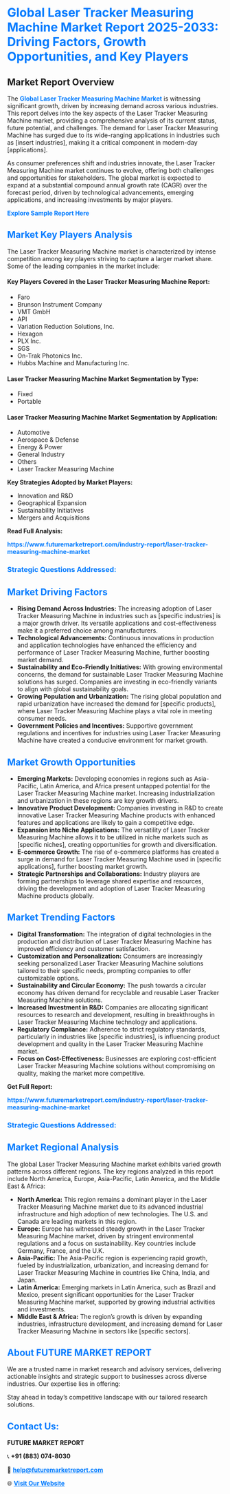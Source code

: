 <h1 style="color: #007BFF;">Global Laser Tracker Measuring Machine Market Report 2025-2033: Driving Factors, Growth Opportunities, and Key Players</h1>

<section id="overview">
<h2>Market Report Overview</h2>
<p>The <a href="https://www.futuremarketreport.com/industry-report/laser-tracker-measuring-machine-market" style="color: #007BFF; text-decoration: none;"><strong>Global Laser Tracker Measuring Machine Market</strong></a> is witnessing significant growth, driven by increasing demand across various industries. This report delves into the key aspects of the Laser Tracker Measuring Machine market, providing a comprehensive analysis of its current status, future potential, and challenges. The demand for Laser Tracker Measuring Machine has surged due to its wide-ranging applications in industries such as [insert industries], making it a critical component in modern-day [applications].</p>
<p>As consumer preferences shift and industries innovate, the Laser Tracker Measuring Machine market continues to evolve, offering both challenges and opportunities for stakeholders. The global market is expected to expand at a substantial compound annual growth rate (CAGR) over the forecast period, driven by technological advancements, emerging applications, and increasing investments by major players.</p>
</section>

<section id="overview">
<p><a href="https://www.futuremarketreport.com/request-sample/reportId=124564" style="color: #007BFF; text-decoration: none;"><strong>Explore Sample Report Here</strong></a></p>
</section>

<section id="key-players">
<h2 style="color: #007BFF;">Market Key Players Analysis</h2>
<p>The Laser Tracker Measuring Machine market is characterized by intense competition among key players striving to capture a larger market share. Some of the leading companies in the market include:</p>
<h4>Key Players Covered in the Laser Tracker Measuring Machine Report:</h4>
<ul><li>Faro</li><li>Brunson Instrument Company</li><li>VMT GmbH</li><li>API</li><li>Variation Reduction Solutions, Inc.</li><li>Hexagon</li><li>PLX Inc.</li><li>SGS</li><li>On-Trak Photonics Inc.</li><li>Hubbs Machine and Manufacturing Inc.</li></ul>
<h4>Laser Tracker Measuring Machine Market Segmentation by Type:</h4>
<ul><li>Fixed</li><li>Portable</li></ul>

<h4>Laser Tracker Measuring Machine Market Segmentation by Application:</h4>
<ul><li>Automotive</li><li>Aerospace &amp; Defense</li><li>Energy &amp; Power</li><li>General Industry</li><li>Others</li><li>Laser Tracker Measuring Machine</li></ul>
<p><strong>Key Strategies Adopted by Market Players:</strong></p>
<ul>
<li>Innovation and R&D</li>
<li>Geographical Expansion</li>
<li>Sustainability Initiatives</li>
<li>Mergers and Acquisitions</li>
</ul>
</section>

<section>
<p><strong>Read Full Analysis: </strong></p><a href="https://www.futuremarketreport.com/industry-report/laser-tracker-measuring-machine-market" style="color: #007BFF; text-decoration: none;"><strong>https://www.futuremarketreport.com/industry-report/laser-tracker-measuring-machine-market</strong></a>
<h3 style="color: #007BFF;">Strategic Questions Addressed:</h3>
</section>

<section id="driving-factors">
<h2 style="color: #007BFF;">Market Driving Factors</h2>
<ul>
<li><strong>Rising Demand Across Industries:</strong> The increasing adoption of Laser Tracker Measuring Machine in industries such as [specific industries] is a major growth driver. Its versatile applications and cost-effectiveness make it a preferred choice among manufacturers.</li>
<li><strong>Technological Advancements:</strong> Continuous innovations in production and application technologies have enhanced the efficiency and performance of Laser Tracker Measuring Machine, further boosting market demand.</li>
<li><strong>Sustainability and Eco-Friendly Initiatives:</strong> With growing environmental concerns, the demand for sustainable Laser Tracker Measuring Machine solutions has surged. Companies are investing in eco-friendly variants to align with global sustainability goals.</li>
<li><strong>Growing Population and Urbanization:</strong> The rising global population and rapid urbanization have increased the demand for [specific products], where Laser Tracker Measuring Machine plays a vital role in meeting consumer needs.</li>
<li><strong>Government Policies and Incentives:</strong> Supportive government regulations and incentives for industries using Laser Tracker Measuring Machine have created a conducive environment for market growth.</li>
</ul>
</section>

<section id="growth-opportunities">
<h2 style="color: #007BFF;">Market Growth Opportunities</h2>
<ul>
<li><strong>Emerging Markets:</strong> Developing economies in regions such as Asia-Pacific, Latin America, and Africa present untapped potential for the Laser Tracker Measuring Machine market. Increasing industrialization and urbanization in these regions are key growth drivers.</li>
<li><strong>Innovative Product Development:</strong> Companies investing in R&D to create innovative Laser Tracker Measuring Machine products with enhanced features and applications are likely to gain a competitive edge.</li>
<li><strong>Expansion into Niche Applications:</strong> The versatility of Laser Tracker Measuring Machine allows it to be utilized in niche markets such as [specific niches], creating opportunities for growth and diversification.</li>
<li><strong>E-commerce Growth:</strong> The rise of e-commerce platforms has created a surge in demand for Laser Tracker Measuring Machine used in [specific applications], further boosting market growth.</li>
<li><strong>Strategic Partnerships and Collaborations:</strong> Industry players are forming partnerships to leverage shared expertise and resources, driving the development and adoption of Laser Tracker Measuring Machine products globally.</li>
</ul>
</section>

<section id="trending-factors">
<h2 style="color: #007BFF;">Market Trending Factors</h2>
<ul>
<li><strong>Digital Transformation:</strong> The integration of digital technologies in the production and distribution of Laser Tracker Measuring Machine has improved efficiency and customer satisfaction.</li>
<li><strong>Customization and Personalization:</strong> Consumers are increasingly seeking personalized Laser Tracker Measuring Machine solutions tailored to their specific needs, prompting companies to offer customizable options.</li>
<li><strong>Sustainability and Circular Economy:</strong> The push towards a circular economy has driven demand for recyclable and reusable Laser Tracker Measuring Machine solutions.</li>
<li><strong>Increased Investment in R&D:</strong> Companies are allocating significant resources to research and development, resulting in breakthroughs in Laser Tracker Measuring Machine technology and applications.</li>
<li><strong>Regulatory Compliance:</strong> Adherence to strict regulatory standards, particularly in industries like [specific industries], is influencing product development and quality in the Laser Tracker Measuring Machine market.</li>
<li><strong>Focus on Cost-Effectiveness:</strong> Businesses are exploring cost-efficient Laser Tracker Measuring Machine solutions without compromising on quality, making the market more competitive.</li>
</ul>
</section>

<section>
<p><strong>Get Full Report: </strong></p><a href="https://www.futuremarketreport.com/industry-report/laser-tracker-measuring-machine-market" style="color: #007BFF; text-decoration: none;"><strong>https://www.futuremarketreport.com/industry-report/laser-tracker-measuring-machine-market</strong></a>
<h3 style="color: #007BFF;">Strategic Questions Addressed:</h3>
</section>


<section id="regional-analysis">
<h2 style="color: #007BFF;">Market Regional Analysis</h2>
<p>The global Laser Tracker Measuring Machine market exhibits varied growth patterns across different regions. The key regions analyzed in this report include North America, Europe, Asia-Pacific, Latin America, and the Middle East & Africa:</p>
<ul>
<li><strong>North America:</strong> This region remains a dominant player in the Laser Tracker Measuring Machine market due to its advanced industrial infrastructure and high adoption of new technologies. The U.S. and Canada are leading markets in this region.</li>
<li><strong>Europe:</strong> Europe has witnessed steady growth in the Laser Tracker Measuring Machine market, driven by stringent environmental regulations and a focus on sustainability. Key countries include Germany, France, and the U.K.</li>
<li><strong>Asia-Pacific:</strong> The Asia-Pacific region is experiencing rapid growth, fueled by industrialization, urbanization, and increasing demand for Laser Tracker Measuring Machine in countries like China, India, and Japan.</li>
<li><strong>Latin America:</strong> Emerging markets in Latin America, such as Brazil and Mexico, present significant opportunities for the Laser Tracker Measuring Machine market, supported by growing industrial activities and investments.</li>
<li><strong>Middle East & Africa:</strong> The region’s growth is driven by expanding industries, infrastructure development, and increasing demand for Laser Tracker Measuring Machine in sectors like [specific sectors].</li>
</ul>
</section>

<footer>
<h2 style="color: #007BFF;">About FUTURE MARKET REPORT</h2>
<p>We are a trusted name in market research and advisory services, delivering actionable insights and strategic support to businesses across diverse industries. Our expertise lies in offering:</p>

<p>Stay ahead in today’s competitive landscape with our tailored research solutions.</p>

<h2 style="color: #007BFF;">Contact Us:</h2>
<p><strong>FUTURE MARKET REPORT</strong></p>
<p>📞 <strong>+91 (883) 074-8030</strong></p>
<p>📧 <strong><a href="mailto:help@futuremarketreport.com" style="color: #007BFF;">help@futuremarketreport.com</a></strong></p>
<p>🌐 <strong><a href="https://www.futuremarketreport.com/" style="color: #007BFF;">Visit Our Website</a></strong></p>
</footer>